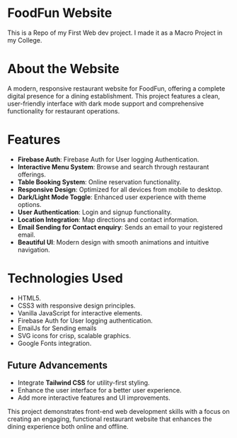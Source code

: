 # FoodFun Website
 This is a Repo of my First Web dev project. I made it as a Macro Project in my College.

# About the Website
A modern, responsive restaurant website for FoodFun, offering a complete digital presence for a dining establishment. This project features a clean, user-friendly interface with dark mode support and comprehensive functionality for restaurant operations.

# Features
- **Firebase Auth**: Firebase Auth for User logging Authentication.
- **Interactive Menu System**: Browse and search through restaurant offerings.
- **Table Booking System**: Online reservation functionality.
- **Responsive Design**: Optimized for all devices from mobile to desktop.
- **Dark/Light Mode Toggle**: Enhanced user experience with theme options.
- **User Authentication**: Login and signup functionality.
- **Location Integration**: Map directions and contact information.
- **Email Sending for Contact enquiry**: Sends an email to your registered email.
- **Beautiful UI**: Modern design with smooth animations and intuitive navigation.

# Technologies Used
- HTML5.
- CSS3 with responsive design principles.
- Vanilla JavaScript for interactive elements.
- Firebase Auth for User logging authentication.
- EmailJs for Sending emails
- SVG icons for crisp, scalable graphics.
- Google Fonts integration.

## Future Advancements

- Integrate **Tailwind CSS** for utility-first styling.
- Enhance the user interface for a better user experience.
- Add more interactive features and UI improvements.

This project demonstrates front-end web development skills with a focus on creating an engaging, functional restaurant website that enhances the dining experience both online and offline.
